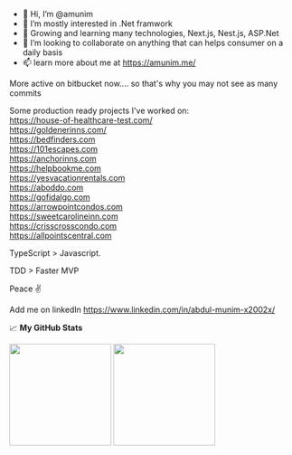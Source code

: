 - 👋 Hi, I’m @amunim
- 👀 I’m mostly interested in .Net framwork
- 🌱 Growing and learning many technologies, Next.js, Nest.js, ASP.Net
- 💞️ I’m looking to collaborate on anything that can helps consumer on a daily basis
- 📫 learn more about me at https://amunim.me/

More active on bitbucket now.... so that's why you may not see as many commits

Some production ready projects I've worked on:  
https://house-of-healthcare-test.com/  
https://goldenerinns.com/  
https://bedfinders.com      
https://101escapes.com    
https://anchorinns.com   
https://helpbookme.com   
https://yesvacationrentals.com   
https://aboddo.com    
https://gofidalgo.com    
https://arrowpointcondos.com   
https://sweetcarolineinn.com    
https://crisscrosscondo.com     
https://allpointscentral.com    

TypeScript > Javascript.

TDD > Faster MVP

Peace ✌️

Add me on linkedIn https://www.linkedin.com/in/abdul-munim-x2002x/

📈 **My GitHub Stats**

<p>
  <img height="180em" src="https://github-readme-stats.vercel.app/api?username=amunim&show_icons=true&hide_border=true&theme=cobalt&count_private=true&include_all_commits=false" />
  <img height="180em" src="https://github-readme-stats.vercel.app/api/top-langs/?username=amunim&show_icons=true&hide_border=true&theme=cobalt&hide=hlsl,shaderlab&exclude_repo=OCRAIProject&layout=compact&langs_count=8"/>
</p>

<!---
amunim/amunim is a ✨ special ✨ repository because its `README.md` (this file) appears on your GitHub profile.
You can click the Preview link to take a look at your changes.
--->
